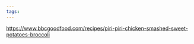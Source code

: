 ```yaml
---
tags:
---
```


https://www.bbcgoodfood.com/recipes/piri-piri-chicken-smashed-sweet-potatoes-broccoli